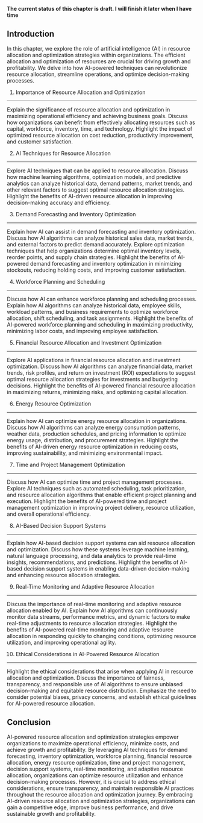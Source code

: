**The current status of this chapter is draft. I will finish it later when I have time**

Introduction
------------

In this chapter, we explore the role of artificial intelligence (AI) in resource allocation and optimization strategies within organizations. The efficient allocation and optimization of resources are crucial for driving growth and profitability. We delve into how AI-powered techniques can revolutionize resource allocation, streamline operations, and optimize decision-making processes.

1. Importance of Resource Allocation and Optimization
-----------------------------------------------------

Explain the significance of resource allocation and optimization in maximizing operational efficiency and achieving business goals. Discuss how organizations can benefit from effectively allocating resources such as capital, workforce, inventory, time, and technology. Highlight the impact of optimized resource allocation on cost reduction, productivity improvement, and customer satisfaction.

2. AI Techniques for Resource Allocation
----------------------------------------

Explore AI techniques that can be applied to resource allocation. Discuss how machine learning algorithms, optimization models, and predictive analytics can analyze historical data, demand patterns, market trends, and other relevant factors to suggest optimal resource allocation strategies. Highlight the benefits of AI-driven resource allocation in improving decision-making accuracy and efficiency.

3. Demand Forecasting and Inventory Optimization
------------------------------------------------

Explain how AI can assist in demand forecasting and inventory optimization. Discuss how AI algorithms can analyze historical sales data, market trends, and external factors to predict demand accurately. Explore optimization techniques that help organizations determine optimal inventory levels, reorder points, and supply chain strategies. Highlight the benefits of AI-powered demand forecasting and inventory optimization in minimizing stockouts, reducing holding costs, and improving customer satisfaction.

4. Workforce Planning and Scheduling
------------------------------------

Discuss how AI can enhance workforce planning and scheduling processes. Explain how AI algorithms can analyze historical data, employee skills, workload patterns, and business requirements to optimize workforce allocation, shift scheduling, and task assignments. Highlight the benefits of AI-powered workforce planning and scheduling in maximizing productivity, minimizing labor costs, and improving employee satisfaction.

5. Financial Resource Allocation and Investment Optimization
------------------------------------------------------------

Explore AI applications in financial resource allocation and investment optimization. Discuss how AI algorithms can analyze financial data, market trends, risk profiles, and return on investment (ROI) expectations to suggest optimal resource allocation strategies for investments and budgeting decisions. Highlight the benefits of AI-powered financial resource allocation in maximizing returns, minimizing risks, and optimizing capital allocation.

6. Energy Resource Optimization
-------------------------------

Explain how AI can optimize energy resource allocation in organizations. Discuss how AI algorithms can analyze energy consumption patterns, weather data, production schedules, and pricing information to optimize energy usage, distribution, and procurement strategies. Highlight the benefits of AI-driven energy resource optimization in reducing costs, improving sustainability, and minimizing environmental impact.

7. Time and Project Management Optimization
-------------------------------------------

Discuss how AI can optimize time and project management processes. Explore AI techniques such as automated scheduling, task prioritization, and resource allocation algorithms that enable efficient project planning and execution. Highlight the benefits of AI-powered time and project management optimization in improving project delivery, resource utilization, and overall operational efficiency.

8. AI-Based Decision Support Systems
------------------------------------

Explain how AI-based decision support systems can aid resource allocation and optimization. Discuss how these systems leverage machine learning, natural language processing, and data analytics to provide real-time insights, recommendations, and predictions. Highlight the benefits of AI-based decision support systems in enabling data-driven decision-making and enhancing resource allocation strategies.

9. Real-Time Monitoring and Adaptive Resource Allocation
--------------------------------------------------------

Discuss the importance of real-time monitoring and adaptive resource allocation enabled by AI. Explain how AI algorithms can continuously monitor data streams, performance metrics, and dynamic factors to make real-time adjustments to resource allocation strategies. Highlight the benefits of AI-powered real-time monitoring and adaptive resource allocation in responding quickly to changing conditions, optimizing resource utilization, and improving operational agility.

10. Ethical Considerations in AI-Powered Resource Allocation
------------------------------------------------------------

Highlight the ethical considerations that arise when applying AI in resource allocation and optimization. Discuss the importance of fairness, transparency, and responsible use of AI algorithms to ensure unbiased decision-making and equitable resource distribution. Emphasize the need to consider potential biases, privacy concerns, and establish ethical guidelines for AI-powered resource allocation.

Conclusion
----------

AI-powered resource allocation and optimization strategies empower organizations to maximize operational efficiency, minimize costs, and achieve growth and profitability. By leveraging AI techniques for demand forecasting, inventory optimization, workforce planning, financial resource allocation, energy resource optimization, time and project management, decision support systems, real-time monitoring, and adaptive resource allocation, organizations can optimize resource utilization and enhance decision-making processes. However, it is crucial to address ethical considerations, ensure transparency, and maintain responsible AI practices throughout the resource allocation and optimization journey. By embracing AI-driven resource allocation and optimization strategies, organizations can gain a competitive edge, improve business performance, and drive sustainable growth and profitability.
